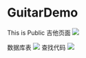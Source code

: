 # GuitarDemo
This is Public
吉他页面
![](http://a1.qpic.cn/psb?/V10Jx83F3FCRI7/5.EbmWS7jpAfSIS0IXH0w6iOORzCRPmBuFwhurl6H7k!/b/dIwBAAAAAAAA&bo=QAMTAQAAAAADB3M!&rf=viewer_4)

数据库表
![](http://a3.qpic.cn/psb?/V10Jx83F3FCRI7/AI67uMHiBBZ738843G*uQCh6qPCWnhbEIqMwnYxxiyY!/b/dHABAAAAAAAA&bo=4gKvAAAAAAADB20!&rf=viewer_4)
查找代码
![](http://a3.qpic.cn/psb?/V10Jx83F3FCRI7/GQSCqGm57phjPV68stabMuOWrfZXjaTBI3AouSJNJ6I!/b/dA0BAAAAAAAA&bo=8QKwAQAAAAADAGc!&rf=viewer_4)
